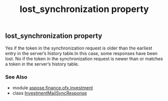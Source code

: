 ﻿---
title: lost_synchronization property
second_title: Aspose.Finance for Python via .NET API References
description: 
type: docs
weight: 50
url: /python-net/aspose.finance.ofx.investment/investmentmailsyncresponse/lost_synchronization/
is_root: false
---

## lost_synchronization property


Yes if the token in the synchronization request is older than the earliest entry in the server’s history table.In this case, some responses have been lost.
No if the token in the synchronization request is newer than or matches a token in the server’s history table.

### See Also
* module [aspose.finance.ofx.investment](../../)
* class [InvestmentMailSyncResponse](/finance/python-net/aspose.finance.ofx.investment/investmentmailsyncresponse)
